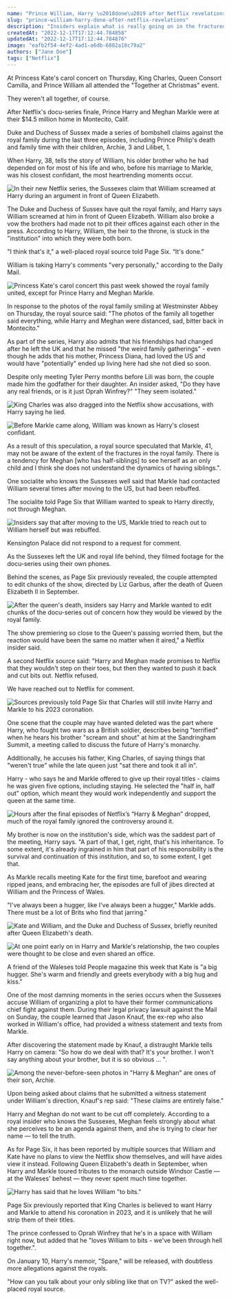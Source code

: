 ```yaml
---
name: "Prince William, Harry \u2018done\u2019 after Netflix revelations"
slug: "prince-william-harry-done-after-netflix-revelations"
description: "Insiders explain what is really going on in the fractured relationship between once-close brothers Prince William and Prince Harry, following the release of \"Harry & Mghan.\""
createdAt: "2022-12-17T17:12:44.784858"
updatedAt: "2022-12-17T17:12:44.784876"
image: "eafb2f54-4ef2-4ad1-a6db-6882a18c79a2"
authors: ["Jane Doe"]
tags: ["Netflix"]
---
```

At Princess Kate's carol concert on Thursday, King Charles, Queen Consort Camilla, and Prince William all attended the "Together at Christmas" event.

They weren't all together, of course.

After Netflix's docu-series finale, Prince Harry and Meghan Markle were at their $14.5 million home in Montecito, Calif. 

Duke and Duchess of Sussex made a series of bombshell claims against the royal family during the last three episodes, including Prince Philip's death and family time with their children, Archie, 3 and Lilibet, 1.

When Harry, 38, tells the story of William, his older brother who he had depended on for most of his life and who, before his marriage to Markle, was his closest confidant, the most heartrending moments occur.

![In their new Netflix series, the Sussexes claim that William screamed at Harry during an argument in front of Queen Elizabeth.](62e96456-1eb4-4949-85e1-13416d3f5a67)

The Duke and Duchess of Sussex have quit the royal family, and Harry says William screamed at him in front of Queen Elizabeth. William also broke a vow the brothers had made not to pit their offices against each other in the press. According to Harry, William, the heir to the throne, is stuck in the "institution" into which they were both born.

"I think that's it," a well-placed royal source told Page Six. “It's done.”

William is taking Harry's comments "very personally," according to the Daily Mail.

![Princess Kate's carol concert this past week showed the royal family united, except for Prince Harry and Meghan Markle.](88e123fa-549a-43e3-ad9b-956399a56192)

In response to the photos of the royal family smiling at Westminster Abbey on Thursday, the royal source said: "The photos of the family all together said everything, while Harry and Meghan were distanced, sad, bitter back in Montecito."

As part of the series, Harry also admits that his friendships had changed after he left the UK and that he missed "the weird family gatherings" - even though he adds that his mother, Princess Diana, had loved the US and would have "potentially" ended up living here had she not died so soon.

Despite only meeting Tyler Perry months before Lili was born, the couple made him the godfather for their daughter. An insider asked, "Do they have any real friends, or is it just Oprah Winfrey?" "They seem isolated."

![King Charles was also dragged into the Netflix show accusations, with Harry saying he lied.](02b3cf37-766a-47c6-9395-ebf151a907f4)

![Before Markle came along, William was known as Harry's closest confidant.](821fcf42-29e7-4160-b4ef-58cbd17f27f2)

As a result of this speculation, a royal source speculated that Markle, 41, may not be aware of the extent of the fractures in the royal family. There is a tendency for Meghan [who has half-siblings] to see herself as an only child and I think she does not understand the dynamics of having siblings.".

One socialite who knows the Sussexes well said that Markle had contacted William several times after moving to the US, but had been rebuffed. 

The socialite told Page Six that William wanted to speak to Harry directly, not through Meghan.

![Insiders say that after moving to the US, Markle tried to reach out to William herself but was rebuffed.](58e2784e-6385-4ab3-a913-1e95ff22913c)

Kensington Palace did not respond to a request for comment.

As the Sussexes left the UK and royal life behind, they filmed footage for the docu-series using their own phones.

Behind the scenes, as Page Six previously revealed, the couple attempted to edit chunks of the show, directed by Liz Garbus, after the death of Queen Elizabeth II in September.

![After the queen's death, insiders say Harry and Markle wanted to edit chunks of the docu-series out of concern how they would be viewed by the royal family.](5d69186f-c436-4bdc-b012-d580b4b747dd)

The show premiering so close to the Queen's passing worried them, but the reaction would have been the same no matter when it aired," a Netflix insider said.

A second Netflix source said: "Harry and Meghan made promises to Netflix that they wouldn't step on their toes, but then they wanted to push it back and cut bits out. Netflix refused.

We have reached out to Netflix for comment.

![Sources previously told Page Six that Charles will still invite Harry and Markle to his 2023 coronation.](35f83927-c88b-4f4f-897b-4ef7101c049e)

One scene that the couple may have wanted deleted was the part where Harry, who fought two wars as a British soldier, describes being "terrified" when he hears his brother "scream and shout" at him at the Sandringham Summit, a meeting called to discuss the future of Harry's monarchy.

Additionally, he accuses his father, King Charles, of saying things that "weren't true" while the late queen just "sat there and took it all in".

Harry - who says he and Markle offered to give up their royal titles - claims he was given five options, including staying. He selected the "half in, half out" option, which meant they would work independently and support the queen at the same time.

![Hours after the final episodes of Netflix’s “Harry & Meghan” dropped, much of the royal family ignored the controversy around it.](3efc8207-846a-4af6-b5e9-744ac48a0479)

My brother is now on the institution's side, which was the saddest part of the meeting, Harry says. "A part of that, I get, right, that's his inheritance. To some extent, it's already ingrained in him that part of his responsibility is the survival and continuation of this institution, and so, to some extent, I get that.

As Markle recalls meeting Kate for the first time, barefoot and wearing ripped jeans, and embracing her, the episodes are full of jibes directed at William and the Princess of Wales.

"I've always been a hugger, like I've always been a hugger," Markle adds. There must be a lot of Brits who find that jarring."

![Kate and William, and the Duke and Duchess of Sussex, briefly reunited after Queen Elizabeth's death.](a33005d8-5672-4a7e-a1db-ddb4ea80f17b)

![At one point early on in Harry and Markle's relationship, the two couples were thought to be close and even shared an office.](84ccfc3b-b6a6-4d64-b8bb-8ee6c4567713)

A friend of the Waleses told People magazine this week that Kate is "a big hugger. She's warm and friendly and greets everybody with a big hug and kiss."

One of the most damning moments in the series occurs when the Sussexes accuse William of organizing a plot to have their former communications chief fight against them. During their legal privacy lawsuit against the Mail on Sunday, the couple learned that Jason Knauf, the ex-rep who also worked in William's office, had provided a witness statement and texts from Markle.

After discovering the statement made by Knauf, a distraught Markle tells Harry on camera: "So how do we deal with that? It's your brother. I won't say anything about your brother, but it is so obvious ... ".

![Among the never-before-seen photos in "Harry & Meghan" are ones of their son, Archie.](87ddfce6-7736-4a64-bf8c-7992dc0e6588)

Upon being asked about claims that he submitted a witness statement under William's direction, Knauf's rep said: "These claims are entirely false."

Harry and Meghan do not want to be cut off completely. According to a royal insider who knows the Sussexes, Meghan feels strongly about what she perceives to be an agenda against them, and she is trying to clear her name — to tell the truth.

As for Page Six, it has been reported by multiple sources that William and Kate have no plans to view the Netflix show themselves, and will have aides view it instead. Following Queen Elizabeth's death in September, when Harry and Markle toured tributes to the monarch outside Windsor Castle — at the Waleses' behest — they never spent much time together.

![Harry has said that he loves William "to bits."](986ebf19-947e-491c-9245-e538f00b57d6)

Page Six previously reported that King Charles is believed to want Harry and Markle to attend his coronation in 2023, and it is unlikely that he will strip them of their titles.

The prince confessed to Oprah Winfrey that he's in a space with William right now, but added that he "loves William to bits - we've been through hell together.".

On January 10, Harry's memoir, "Spare," will be released, with doubtless more allegations against the royals.

"How can you talk about your only sibling like that on TV?" asked the well-placed royal source.
